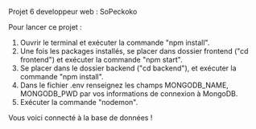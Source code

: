 Projet 6 developpeur web : SoPeckoko

Pour lancer ce projet : 

1. Ouvrir le terminal et exécuter la commande "npm install".
2. Une fois les packages installés, se placer dans dossier frontend ("cd frontend") et exécuter la commande "npm start".
3. Se placer dans le dossier backend ("cd backend"), et exécuter la commande "npm install".
4. Dans le fichier .env renseignez les champs MONGODB_NAME, MONGODB_PWD par vos informations de connexion à MongoDB.
5. Exécuter la commande "nodemon".

 Vous voici connecté à la base de données !